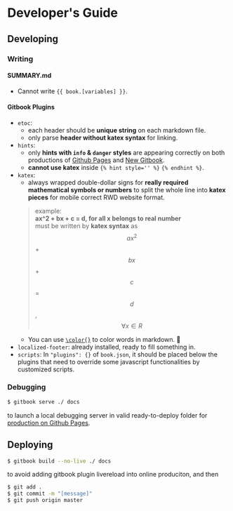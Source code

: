 # Developer's Guide

## Developing

### Writing

#### SUMMARY.md
- Cannot write `{{ book.[variables] }}`.

#### Gitbook Plugins
- `etoc`:
  - each header should be **unique string** on each markdown file.
  - only parse **header without katex syntax** for linking.
- `hints`:
  - only **hints with `info` & `danger` styles** are appearing correctly on both productions of [Github Pages][Github Pages Version] and [New Gitbook][New Gitbook Version].
  - **cannot use katex** inside `{% hint style='' %}` `{% endhint %}`.
- `katex`:
  - always wrapped double-dollar signs for **really required mathematical symbols or numbers** to split the whole line into **katex pieces** for mobile correct RWD website format.
  > example:  
  > **ax^2 + bx + c = d, for all x belongs to real number**  
  > must be written by **katex syntax** as  
  > $$ ax^2 $$ + $$ bx $$ + $$ c $$ = $$ d $$, $$ \forall x \in R $$
  - You can use [`\color{}`](https://katex.org/docs/supported.html#style-color-size-and-font "KaTex Supported Functions") to color words in markdown. :art:
- `localized-footer`: already installed, ready to fill something in.
- `scripts`: In `"plugins": {}` of `book.json`, it should be placed below the plugins that need to override some javascript functionalities by customized scripts.

### Debugging
```bash
$ gitbook serve ./ docs
```
to launch a local debugging server in valid ready-to-deploy folder for [production on Github Pages][Github Pages Version].

## Deploying

```bash
$ gitbook build --no-live ./ docs
```
to avoid adding gitbook plugin livereload into online produciton, and then
```bash
$ git add .
$ git commit -m "[message]"
$ git push origin master
```

[Github Pages Version]: https://saberliou.github.io/PrepareCSEMaster/ "Github Pages Version"
[New Gitbook Version]: https://saberliou.gitbook.io/preparecsemaster/ "New Gitbook Version"